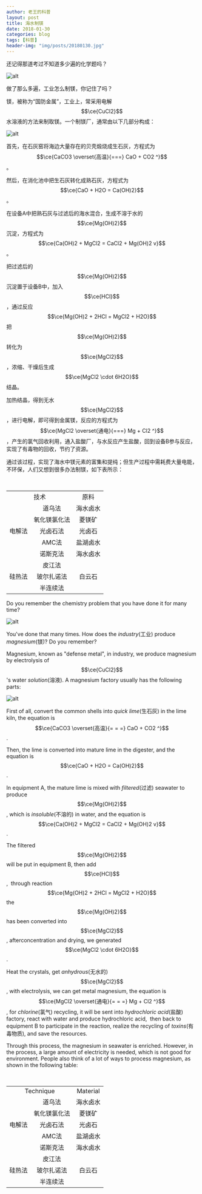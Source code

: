 ```yaml
---
author: 老王的科普
layout: post
title: 海水制镁
date: 2018-01-30
categories: blog
tags: [科普]
header-img: "img/posts/20180130.jpg"
---
```

还记得那道考过不知道多少遍的化学题吗？

![alt](https://raw.githubusercontent.com/allen5261/allen5261.github.io/master/img/posts/20180130a.png)

做了那么多遍，工业怎么制镁，你记住了吗？

镁，被称为“国防金属”，工业上，常采用电解$$\ce{CuCl2}$$水溶液的方法来制取镁。一个制镁厂，通常由以下几部分构成：

![alt](https://raw.githubusercontent.com/allen5261/allen5261.github.io/master/img/posts/20180130b.jpg)

首先，在石灰窑将海边大量存在的贝壳煅烧成生石灰，方程式为$$\ce{CaCO3 \overset{高温}{===} CaO + CO2 ^}$$。

然后，在消化池中把生石灰转化成熟石灰，方程式为$$\ce{CaO + H2O = Ca(OH)2}$$。

在设备A中把熟石灰与过滤后的海水混合，生成不溶于水的$$\ce{Mg(OH)2}$$沉淀，方程式为$$\ce{Ca(OH)2 + MgCl2 = CaCl2 + Mg(OH)2 v}$$。

把过滤后的$$\ce{Mg(OH)2}$$沉淀置于设备B中，加入$$\ce{HCl}$$，通过反应$$\ce{Mg(OH)2 + 2HCl = MgCl2 + H2O}$$把$$\ce{Mg(OH)2}$$转化为$$\ce{MgCl2}$$，浓缩、干燥后生成$$\ce{MgCl2 \cdot 6H2O}$$结晶。

加热结晶，得到无水$$\ce{MgCl2}$$，进行电解，即可得到金属镁，反应的方程式为$$\ce{MgCl2 \overset{通电}{===} Mg + Cl2 ^}$$，产生的氯气回收利用，通入盐酸厂，与水反应产生盐酸，回到设备B参与反应，实现了有毒物的回收，节约了资源。

通过该过程，实现了海水中镁元素的富集和提纯；但生产过程中需耗费大量电能，不环保，人们又想到很多办法制镁，如下表所示：

<table>
  <tr align="center" valign="middle">
    <td colspan="2">技术</td>
    <td>原料</td>
  </tr>
  <tr align="center" valign="middle">
    <td rowspan="5">电解法</td>
    <td>道乌法</td>
    <td>海水卤水</td>
  </tr>
  <tr align="center" valign="middle">
    <td>氧化镁氯化法</td>
    <td>菱镁矿</td>
  </tr>
  <tr align="center" valign="middle">
    <td>光卤石法</td>
    <td>光卤石</td>
  </tr>
  <tr align="center" valign="middle">
    <td>AMC法</td>
    <td>盐湖卤水</td>
  </tr>
  <tr align="center" valign="middle">
    <td>诺斯克法</td>
    <td>海水卤水</td>
  </tr>
  <tr align="center" valign="middle">
    <td rowspan="3">硅热法</td>
    <td>皮江法</td>
    <td rowspan="3">白云石</td>
  </tr>
  <tr align="center" valign="middle">
    <td>玻尔扎诺法</td>
  </tr>
  <tr align="center" valign="middle">
    <td>半连续法</td>
  </tr>
</table>


Do you remember the chemistry problem that you have done it for many time?

![alt](https://raw.githubusercontent.com/allen5261/allen5261.github.io/master/img/posts/20180130a.png)

You've done that many times. How does the _industry_(工业) produce _magnesium_(镁)? Do you remember?

Magnesium, known as "defense metal", in industry, we produce magnesium by electrolysis of $$\ce{CuCl2}$$'s water _solution_(溶液). A magnesium factory usually has the following parts:

![alt](https://raw.githubusercontent.com/allen5261/allen5261.github.io/master/img/posts/20180130b.jpg)

First of all, convert the common shells into _quick lime_(生石灰) in the lime kiln, the equation is $$\ce{CaCO3 \overset{高温}{= = =} CaO + CO2 ^}$$.

Then, the lime is converted into mature lime in the digester, and the equation is $$\ce{CaO + H2O = Ca(OH)2}$$.

In equipment A, the mature lime is mixed with _filtered_(过滤) seawater to produce $$\ce{Mg(OH)2}$$ , which is _insoluble_(不溶的) in water, and the equation is $$\ce{Ca(OH)2 + MgCl2 = CaCl2 + Mg(OH)2 v}$$.

The filtered $$\ce{Mg(OH)2}$$ will be put in equipment B, then add $$\ce{HCl}$$,  through reaction $$\ce{Mg(OH)2 + 2HCl = MgCl2 + H2O}$$ the $$\ce{Mg(OH)2}$$ has been converted into $$\ce{MgCl2}$$, afterconcentration and drying, we generated $$\ce{MgCl2 \cdot 6H2O}$$.

Heat the crystals, get _anhydrous_(无水的) $$\ce{MgCl2}$$, with electrolysis, we can get metal magnesium, the equation is $$\ce{MgCl2 \overset{通电}{= = =} Mg + Cl2 ^}$$, for _chlorine_(氯气) recycling, it will be sent into _hydrochloric acid_(盐酸) factory, react with water and produce hydrochloric acid,  then back to equipment B to participate in the reaction, realize the recycling of _toxins_(有毒物质), and save the resources.

Through this process, the magnesium in seawater is enriched. However, in the process, a large amount of electricity is needed, which is not good for environment. People also think of a lot of ways to process magnesium, as shown in the following table:

<table>
  <tr align="center" valign="middle">
    <td colspan="2">Technique</td>
    <td>Material</td>
  </tr>
  <tr align="center" valign="middle">
    <td rowspan="5">电解法</td>
    <td>道乌法</td>
    <td>海水卤水</td>
  </tr>
  <tr align="center" valign="middle">
    <td>氧化镁氯化法</td>
    <td>菱镁矿</td>
  </tr>
  <tr align="center" valign="middle">
    <td>光卤石法</td>
    <td>光卤石</td>
  </tr>
  <tr align="center" valign="middle">
    <td>AMC法</td>
    <td>盐湖卤水</td>
  </tr>
  <tr align="center" valign="middle">
    <td>诺斯克法</td>
    <td>海水卤水</td>
  </tr>
  <tr align="center" valign="middle">
    <td rowspan="3">硅热法</td>
    <td>皮江法</td>
    <td rowspan="3">白云石</td>
  </tr>
  <tr align="center" valign="middle">
    <td>玻尔扎诺法</td>
  </tr>
  <tr align="center" valign="middle">
    <td>半连续法</td>
  </tr>
</table>
